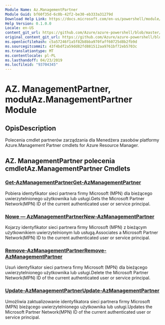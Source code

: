 ```yaml
---
Module Name: Az.ManagementPartner
Module Guid: bf60f35d-6c0b-42f2-be30-eb333a31279d
Download Help Link: https://docs.microsoft.com/en-us/powershell/module/az.managementpartner
Help Version: 0.1.0.0
Locale: en-US
content_git_url: https://github.com/Azure/azure-powershell/blob/master/src/ManagementPartner/ManagementPartner/help/Az.ManagementPartner.md
original_content_git_url: https://github.com/Azure/azure-powershell/blob/master/src/ManagementPartner/ManagementPartner/help/Az.ManagementPartner.md
ms.openlocfilehash: c5a57246f1a5f82b8bba970faff60725d8b2fb9d
ms.sourcegitcommit: 43f4bdf2a59dd82fd881512aa9761bf72eb5703c
ms.translationtype: MT
ms.contentlocale: pl-PL
ms.lasthandoff: 04/23/2019
ms.locfileid: "93704345"
---
```

# <span data-ttu-id="dfde0-101">AZ. ManagementPartner, moduł</span><span class="sxs-lookup"><span data-stu-id="dfde0-101">Az.ManagementPartner Module</span></span>
## <span data-ttu-id="dfde0-102">Opis</span><span class="sxs-lookup"><span data-stu-id="dfde0-102">Description</span></span>
<span data-ttu-id="dfde0-103">Polecenia cmdlet partnerów zarządzania dla Menedżera zasobów platformy Azure.</span><span class="sxs-lookup"><span data-stu-id="dfde0-103">Management Partner cmdlets for Azure Resource Manager.</span></span>

## <span data-ttu-id="dfde0-104">AZ. ManagementPartner polecenia cmdlet</span><span class="sxs-lookup"><span data-stu-id="dfde0-104">Az.ManagementPartner Cmdlets</span></span>
### [<span data-ttu-id="dfde0-105">Get-AzManagementPartner</span><span class="sxs-lookup"><span data-stu-id="dfde0-105">Get-AzManagementPartner</span></span>](Get-AzManagementPartner.md)
<span data-ttu-id="dfde0-106">Pobiera identyfikator sieci partnera firmy Microsoft (MPN) dla bieżącego uwierzytelnionego użytkownika lub usługi.</span><span class="sxs-lookup"><span data-stu-id="dfde0-106">Gets the Microsoft Partner Network(MPN) ID of the current authenticated user or service principal.</span></span> 

### [<span data-ttu-id="dfde0-107">Nowe — AzManagementPartner</span><span class="sxs-lookup"><span data-stu-id="dfde0-107">New-AzManagementPartner</span></span>](New-AzManagementPartner.md)
<span data-ttu-id="dfde0-108">Kojarzy identyfikator sieci partnera firmy Microsoft (MPN) z bieżącym użytkownikiem uwierzytelnionym lub usługą.</span><span class="sxs-lookup"><span data-stu-id="dfde0-108">Associates a Microsoft Partner Network(MPN) ID to the current authenticated user or service principal.</span></span>

### [<span data-ttu-id="dfde0-109">Remove-AzManagementPartner</span><span class="sxs-lookup"><span data-stu-id="dfde0-109">Remove-AzManagementPartner</span></span>](Remove-AzManagementPartner.md)
<span data-ttu-id="dfde0-110">Usuń identyfikator sieci partnera firmy Microsoft (MPN) dla bieżącego uwierzytelnionego użytkownika lub usługi.</span><span class="sxs-lookup"><span data-stu-id="dfde0-110">Delete the Microsoft Partner Network(MPN) ID of the current authenticated user or service principal.</span></span>

### [<span data-ttu-id="dfde0-111">Update-AzManagementPartner</span><span class="sxs-lookup"><span data-stu-id="dfde0-111">Update-AzManagementPartner</span></span>](Update-AzManagementPartner.md)
<span data-ttu-id="dfde0-112">Umożliwia zaktualizowanie identyfikatora sieci partnera firmy Microsoft (MPN) bieżącego uwierzytelnionego użytkownika lub usługi.</span><span class="sxs-lookup"><span data-stu-id="dfde0-112">Updates the Microsoft Partner Network(MPN) ID of the current authenticated user or service principal.</span></span>

